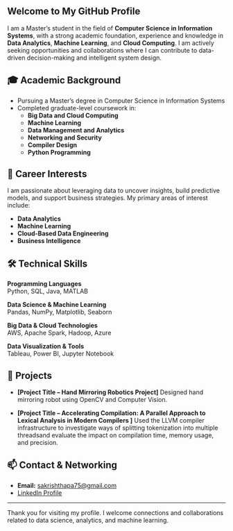 ## Welcome to My GitHub Profile

I am a Master’s student in the field of **Computer Science in Information Systems**, with a strong academic foundation, experience and knowledge in **Data Analytics**, **Machine Learning**, and **Cloud Computing**. I am actively seeking opportunities and collaborations where I can contribute to data-driven decision-making and intelligent system design.

## 🎓 Academic Background

- Pursuing a Master’s degree in Computer Science in Information Systems
- Completed graduate-level coursework in:
  - **Big Data and Cloud Computing**
  - **Machine Learning**
  - **Data Management and Analytics**
  - **Networking and Security**
  - **Compiler Design**
  - **Python Programming**

## 💼 Career Interests

I am passionate about leveraging data to uncover insights, build predictive models, and support business strategies. My primary areas of interest include:

- **Data Analytics**
- **Machine Learning**
- **Cloud-Based Data Engineering**
- **Business Intelligence**

## 🛠️ Technical Skills

**Programming Languages**  
Python, SQL, Java, MATLAB

**Data Science & Machine Learning**  
Pandas, NumPy, Matplotlib, Seaborn

**Big Data & Cloud Technologies**  
AWS, Apache Spark, Hadoop, Azure

**Data Visualization & Tools**  
Tableau, Power BI, Jupyter Notebook

## 📁 Projects

- **[Project Title – Hand Mirroring Robotics Project]**
 Designed hand mirroring robot using OpenCV and Computer Vision.

- **[Project Title – Accelerating Compilation: A Parallel Approach to Lexical Analysis in Modern Compilers ]**
  Used the LLVM compiler infrastructure to investigate ways of splitting tokenization into multiple threadsand evaluate the impact on compilation time, memory usage, and precision.

## 📫 Contact & Networking

- **Email:** sakrishthapa75@gmail.com
- [LinkedIn Profile](https://www.linkedin.com/in/purna-thapa-50a990162/)
---

Thank you for visiting my profile. I welcome connections and collaborations related to data science, analytics, and machine learning.
